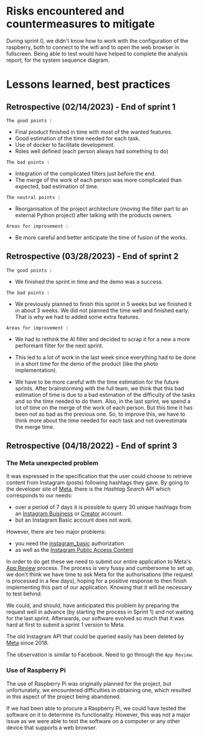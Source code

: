 # Risks encountered and countermeasures to mitigate

During sprint 0, we didn't know how to work with the configuration of the raspberry, both to connect to the wifi and to open the web browser in fullscreen.
Being able to test would have helped to complete the analysis report, for the system sequence diagram.

# Lessons learned, best practices

## Retrospective (02/14/2023) - End of sprint 1

`The good points :`

- Final product finished in time with most of the wanted features.
- Good estimation of the time needed for each task.
- Use of docker to facilitate development.
- Roles well defined (each person always had something to do)

`The bad points :`

- Integration of the complicated filters just before the end.
- The merge of the work of each person was more complicated than expected, bad estimation of time.

`The neutral points :`

- Reorganisation of the project architecture (moving the filter part to an external Python project) after talking with the products owners.

`Areas for improvement :`

- Be more careful and better anticipate the time of fusion of the works.

## Retrospective (03/28/2023) - End of sprint 2

`The good points :`

- We finished the sprint in time and the demo was a success.

`The bad points :`

- We previously planned to finish this sprint in 5 weeks but we finished it in about 3 weeks. We did not planned the time well and finished early. That is why we had to added some extra features.

`Areas for improvement :`

- We had to rethink the AI filter and decided to scrap it for a new a more performant filter for the next sprint.

- This led to a lot of work in the last week since everything had to be done in a short time for the demo of the product (like the photo implementation).

- We have to be more careful with the time estimation for the future sprints. After brainstorming with the full team, we think that this bad estimation of time is due to a bad estimation of the difficulty of the tasks and so the time needed to do them. Also, in the last sprint, we spend a lot of time on the merge of the work of each person. But this time it has been not as bad as the previous one. So, to improve this, we have to think more about the time needed for each task and not overestimate the merge time.

## Retrospective (04/18/2022) - End of sprint 3

### The **Meta** unexpected problem

It was expressed in the specification that the user could choose to retrieve content from Instagram (posts) following hashtags they gave.
By going to the developer site of [Meta](https://developers.facebook.com/docs/instagram-api/guides/hashtag-search/), there is the *Hashtag Search* API which corresponds to our needs: 
- over a period of 7 days it is possible to query 30 unique hashtags from an [Instagram Buisiness](https://business.instagram.com/getting-started?locale=fr_FR) or [Creator](https://help.instagram.com/2358103564437429) account.
- but an Instagram Basic account does not work.

However, there are two major problems: 
- you need the [instagram_basic](https://developers.facebook.com/docs/permissions/reference/instagram_basic) authorization
- as well as the [Instagram Public Access Content](https://developers.facebook.com/docs/features-reference/instagram-public-content-access)

In order to do get these we need to submit our entire application to Meta's [App Review](https://developers.facebook.com/docs/app-review) process. The process is very fussy and cumbersome to set up, we don't think we have time to ask Meta for the authorisations (the request is processed in a few days), hoping for a positive response to then finish implementing this part of our application. Knowing that it will be necessary to test behind.

We could, and should, have anticipated this problem by preparing the request well in advance (by starting the process in Sprint 1) and not waiting for the last sprint. Afterwards, our software evolved so much that it was hard at first to submit a sprint 1 version to Meta.

The old Instagram API that could be queried easily has been deleted by [Meta](https://developers.facebook.com/blog/post/2018/01/30/instagram-graph-api-updates/) since 2018.

The observation is similar to Facebook. Need to go through the `App Review`.

### Use of Raspberry Pi

The use of Raspberry Pi was originally planned for the project, but unfortunately, we encountered difficulties in obtaining one, which resulted in this aspect of the project being abandoned. 

If we had been able to procure a Raspberry Pi, we could have tested the software on it to determine its functionality. However, this was not a major issue as we were able to test the software on a computer or any other device that supports a web browser.